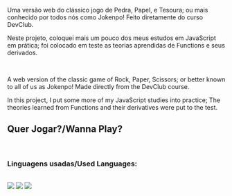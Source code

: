 <p>Uma versão web do clássico jogo de Pedra, Papel, e Tesoura; ou mais conhecido por todos nós como Jokenpo! Feito diretamente do curso DevClub.

Neste projeto, coloquei mais um pouco dos meus estudos em JavaScript em prática; foi colocado em teste as teorias aprendidas de Functions e seus derivados.

<br>

A web version of the classic game of Rock, Paper, Scissors; or better known to all of us as Jokenpo! Made directly from the DevClub course.

In this project, I put some more of my JavaScript studies into practice; The theories learned from Functions and their derivatives were put to the test. </p>

<h2 href="https://ma7hz.github.io/jokenpo/">Quer Jogar?/Wanna Play?</h2>

<br>

<h3>Linguagens usadas/Used Languages:</h3>
<br>
<img src="https://img.shields.io/badge/HTML-239120?style=for-the-badge&logo=html5&logoColor=white" /> 
<img src="https://img.shields.io/badge/CSS-239120?&style=for-the-badge&logo=css3&logoColor=white" /> 
<img src="https://img.shields.io/badge/JavaScript-F7DF1E?style=for-the-badge&logo=javascript&logoColor=black" />
